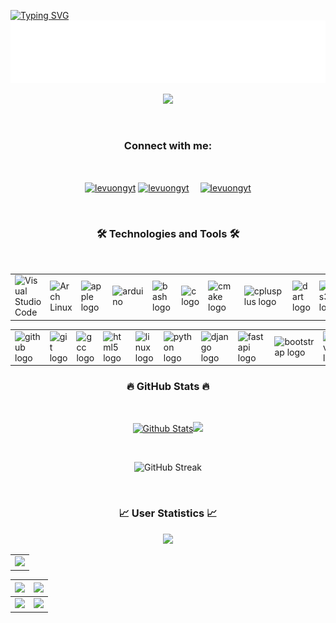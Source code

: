 <!-- Lê Minh Vương -->

[![Typing SVG](https://readme-typing-svg.herokuapp.com?font=Fira+Code&pause=1000&width=435&lines=Hello+%2C+I'm+Le+Minh+Vuong;How+vexingly+quick+daft+zebras+jump)](https://git.io/typing-svg)
![LÊ MINH VƯƠNG](./animated.svg)

<p align="center"> 
	<a title="Visit my Github repositories" href="https://github.com/levuongyt?tab=repositories" target="_blank"><img src="https://github-profile-trophy.vercel.app/?username=levuongyt&theme=darkhub&no-frame=true&row=1&column=6" height="110px" /></a>
</p>
<br>
<h3 align="center">Connect with me:</h3>
<br>
<p align="center"> 
<a href="https://www.facebook.com/hoanggioi.2803/" target="_blank"><img align="center" src="https://raw.githubusercontent.com/rahuldkjain/github-profile-readme-generator/master/src/images/icons/Social/facebook.svg" alt="levuongyt" height="40" width="80" /></a>
<a href="https://github.com/levuongyt" target="_blank"><img align="center" src="https://raw.githubusercontent.com/rahuldkjain/github-profile-readme-generator/master/src/images/icons/Social/github.svg" alt="levuongyt" height="40" width="80" /></a>&emsp;
<a href="https://levuongyt.com" target="_blank"><img align="center" src="https://levuongyt.com/favicon.ico" alt="levuongyt" height="40" width="40" /></a>
</p>
<br />
<h3 align="center">🛠 Technologies and Tools 🛠</h3>
<br />

<div align="center">
	<table>
		<tr>
			<td><img width="50" src="https://user-images.githubusercontent.com/25181517/192108891-d86b6220-e232-423a-bf5f-90903e6887c3.png" alt="Visual Studio Code" title="Visual Studio Code"/></td>
			<td><img width="50" src="https://user-images.githubusercontent.com/25181517/186884156-e63da389-f3e1-4dca-a6c1-d76e886ba22a.png" alt="Arch Linux" title="Arch Linux"/></td>
			<td><img width="50" src="https://cdn.jsdelivr.net/gh/devicons/devicon/icons/apple/apple-original.svg" alt="apple logo" /></td>
			<td><img src="https://cdn.worldvectorlogo.com/logos/arduino-1.svg" alt="arduino" width="50"/></td>
			<td><img width="50" src="https://skillicons.dev/icons?i=bash" alt="bash logo" /></td>
			<td><img width="50" src="https://cdn.jsdelivr.net/gh/devicons/devicon/icons/c/c-original.svg" alt="c logo" /></td>
			<td><img width="50" src="https://cdn.jsdelivr.net/gh/devicons/devicon/icons/cmake/cmake-original.svg" alt="cmake logo" /></td>
			<td><img width="50" src="https://cdn.jsdelivr.net/gh/devicons/devicon/icons/cplusplus/cplusplus-original.svg" alt="cplusplus logo" /></td>
			<td><img width="50" src="https://cdn.jsdelivr.net/gh/devicons/devicon/icons/dart/dart-original.svg" alt="dart logo" /></td>
			<td><img width="50" src="https://cdn.jsdelivr.net/gh/devicons/devicon/icons/css3/css3-original.svg" alt="css3 logo" /></td>
		</tr>
	</table>
</div>

<div align="center">
	<table>
		<tr>
			<td><img width="50" src="https://skillicons.dev/icons?i=github" alt="github logo" /></td>
			<td><img width="50" src="https://cdn.jsdelivr.net/gh/devicons/devicon/icons/git/git-original.svg" alt="git logo" /></td>
			<td><img width="50" src="https://cdn.jsdelivr.net/gh/devicons/devicon/icons/gcc/gcc-original.svg" alt="gcc logo" /></td>
			<td><img width="50" src="https://cdn.jsdelivr.net/gh/devicons/devicon/icons/html5/html5-original.svg" alt="html5 logo" /></td>
			<td><img width="50" src="https://cdn.jsdelivr.net/gh/devicons/devicon/icons/linux/linux-original.svg" alt="linux logo" /></td>
			<td><img width="50" src="https://cdn.jsdelivr.net/gh/devicons/devicon/icons/python/python-original.svg" alt="python logo" /></td>
			<td><img width="50" src="https://skillicons.dev/icons?i=django" alt="django logo"/></td>
			<td><img width="50" src="https://cdn.jsdelivr.net/gh/devicons/devicon/icons/fastapi/fastapi-original.svg" alt="fastapi logo" /></td>
			<td><img width="50" src="https://cdn.simpleicons.org/bootstrap/7952B3" alt="bootstrap logo"  /></td>
			<td><img width="50" src="https://skillicons.dev/icons?i=neovim" alt="neovim logo" /></td>
		</tr>
	</table>
</div>

<h3 align="center">🔥 GitHub Stats 🔥</h3>
<br />
<p align="center">
<a title="Visit my Github repositories" href="https://github.com/levuongyt?tab=repositories" target="_blank"><img height="150px" src="https://github-readme-stats.vercel.app/api?username=levuongyt&show_icons=true&include_all_commits=true&theme=midnight-purple&custom_title=Github%20Stats&hide_border=true" alt="Github Stats" /></a><a title="Visit my Github repositories" href="https://github.com/levuongyt?tab=repositories" target="_blank"><img height="150px" src="https://github-readme-stats.vercel.app/api/top-langs/?username=levuongyt&layout=compact&theme=midnight-purple&langs_count=10&hide=js&hide_border=true" /></a>
</p>
<br />
<p align="center">
<img src="https://github-readme-streak-stats.herokuapp.com?user=levuongyt&theme=radical&hide_border=true&date_format=M%20j%5B%2C%20Y%5D" alt="GitHub Streak" />
</p>
<br/>
<h3 align="center">📈 User Statistics 📈</h3>
<p align="center">
	<img src="https://user-images.githubusercontent.com/73097560/115834477-dbab4500-a447-11eb-908a-139a6edaec5c.gif">
</p>

<table align="center">
  <tbody>
    <tr>
      <td>
        <a href="https://github-profile-summary-cards.vercel.app/api/cards/profile-details?username=levuongyt">
          <img width="650" src="https://github-profile-summary-cards.vercel.app/api/cards/profile-details?username=levuongyt&theme=dracula"/>
        </a>
      </td>
    </tr>
  </tbody>
</table>

<table align="center">
  <tbody>
    <tr>
      <th>
        <a href="https://github-profile-summary-cards.vercel.app/api/cards/repos-per-language?username=levuongyt">
          <img src="https://github-profile-summary-cards.vercel.app/api/cards/repos-per-language?username=levuongyt&theme=dracula"/>
        </a>
      </th>
      <th>
        <a href="https://github-profile-summary-cards.vercel.app/api/cards/most-commit-language?username=levuongyt&">
          <img src="https://github-profile-summary-cards.vercel.app/api/cards/most-commit-language?username=levuongyt&theme=dracula"/>
        </a>
      </th>
    </tr>
  </tbody>
  <tbody>
    <tr>
      <td>
        <a href="https://github-profile-summary-cards.vercel.app/api/cards/stats?username=levuongyt">
          <img src="https://github-profile-summary-cards.vercel.app/api/cards/stats?username=levuongyt&theme=dracula"/>
        </a>
      </td>
      <td>
        <a href="https://github-profile-summary-cards.vercel.app/api/cards/productive-time?username=levuongyt">
          <img src="https://github-profile-summary-cards.vercel.app/api/cards/productive-time?username=levuongyt&theme=dracula"/>
        </a>
      </td>
    </tr>
  </tbody>
</table>
